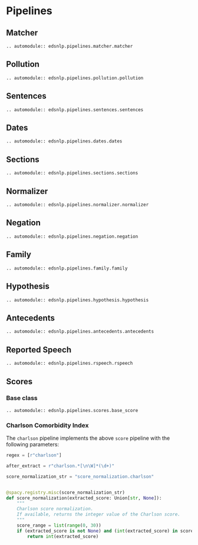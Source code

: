 # Pipelines

## Matcher

```{eval-rst}
.. automodule:: edsnlp.pipelines.matcher.matcher
```

## Pollution

```{eval-rst}
.. automodule:: edsnlp.pipelines.pollution.pollution
```

## Sentences

```{eval-rst}
.. automodule:: edsnlp.pipelines.sentences.sentences
```

## Dates

```{eval-rst}
.. automodule:: edsnlp.pipelines.dates.dates
```

## Sections

```{eval-rst}
.. automodule:: edsnlp.pipelines.sections.sections
```

## Normalizer

```{eval-rst}
.. automodule:: edsnlp.pipelines.normalizer.normalizer
```

## Negation

```{eval-rst}
.. automodule:: edsnlp.pipelines.negation.negation
```

## Family

```{eval-rst}
.. automodule:: edsnlp.pipelines.family.family
```

## Hypothesis

```{eval-rst}
.. automodule:: edsnlp.pipelines.hypothesis.hypothesis
```

## Antecedents

```{eval-rst}
.. automodule:: edsnlp.pipelines.antecedents.antecedents
```

## Reported Speech

```{eval-rst}
.. automodule:: edsnlp.pipelines.rspeech.rspeech
```

## Scores

### Base class

```{eval-rst}
.. automodule:: edsnlp.pipelines.scores.base_score
```

### Charlson Comorbidity Index

The `charlson` pipeline implements the above `score` pipeline with the following parameters:

```python
regex = [r"charlson"]

after_extract = r"charlson.*[\n\W]*(\d+)"

score_normalization_str = "score_normalization.charlson"


@spacy.registry.misc(score_normalization_str)
def score_normalization(extracted_score: Union[str, None]):
    """
    Charlson score normalization.
    If available, returns the integer value of the Charlson score.
    """
    score_range = list(range(0, 30))
    if (extracted_score is not None) and (int(extracted_score) in score_range):
        return int(extracted_score)
```
